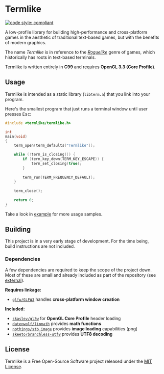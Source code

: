 # Termlike

[![code style: compliant](https://img.shields.io/badge/code%20style-compliant-000000.svg)](https://github.com/jhauberg/comply)

A low-profile library for building high-performance and cross-platform games in the aesthetic of traditional text-based games, but with the benefits of modern graphics.

The name *Termlike* is in reference to the [*Roguelike*](https://en.wikipedia.org/wiki/Roguelike) genre of games, which historically has roots in text-based terminals.

Termlike is written entirely in **C99** and requires **OpenGL 3.3 (Core Profile)**.

## Usage

Termlike is intended as a static library (`libterm.a`) that you link into your program.

Here's the smallest program that just runs a terminal window until user presses <kbd>Esc</kbd>:

```c
#include <termlike/termlike.h>

int
main(void)
{
    term_open(term_defaults("Termlike"));

    while (!term_is_closing()) {
        if (term_key_down(TERM_KEY_ESCAPE)) {
            term_set_closing(true);
        }
        
        term_run(TERM_FREQUENCY_DEFAULT);
    }
    
    term_close();
    
    return 0;
}
```

Take a look in [example](/example) for more usage samples.

## Building

This project is in a very early stage of development. For the time being, build instructions are not included.

### Dependencies

A few dependencies are required to keep the scope of the project down. Most of these are small and already included as part of the repository (see [external](/external)).

**Requires linkage:**

* [`glfw/GLFW3`](https://github.com/glfw/glfw) handles **cross-platform window creation**

**Included:**

* [`skaslev/gl3w`](https://github.com/skaslev/gl3w) for **OpenGL Core Profile** header loading
* [`datenwolf/linmath`](https://github.com/datenwolf/linmath.h) provides **math functions**
* [`nothings/stb_image`](https://github.com/nothings/stb) provides **image loading** capabilities (png)
* [`skeeto/branchless-utf8`](https://github.com/skeeto/branchless-utf8) provides **UTF8 decoding**

## License

Termlike is a Free Open-Source Software project released under the [MIT License](LICENSE).
